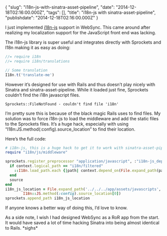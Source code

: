 {
    "slug": "i18n-js-with-sinatra-asset-pipeline",
    "date": "2014-12-18T02:16:00.000Z",
    "tags": [],
    "title": "i18n-js with sinatra-asset-pipeline",
    "publishdate": "2014-12-18T02:16:00.000Z"
}


I just implemented [i18n-js](https://github.com/fnando/i18n-js) support
in WebSync. This came around after realizing my localization support for
the JavaScript front end was lacking.[\
](https://github.com/fnando/i18n-js "i18n-js")

The i18n-js library is super useful and integrates directly with
Sprockets and I18n making it as easy as doing:

```javascript
//= require i18n
//= require i18n/translations

// Some translation
I18n.t('translate-me')
```

However it’s designed for use with Rails and thus doesn’t play nicely
with Sinatra and sinatra-asset-pipeline. While it loaded just fine,
Sprockets couldn’t find the i18n javascript files.

```
Sprockets::FileNotFound - couldn't find file 'i18n'
```

I’m pretty sure this is because of the black magic Rails uses to find
files. My solution was to force i18n-js to load the middleware and add
the static files to the Sprockets files. It’s a huge hack, especially
with using “I18n:JS.method(:config).source\_location” to find their
location.

Here’s the full code:

```ruby
# i18n-js, this is a huge hack to get it to work with sinatra-asset-pipeline
require "i18n/js/middleware"

sprockets.register_preprocessor "application/javascript", :"i18n-js_dependencies" do |context, source|
  if context.logical_path == "i18n/filtered"
    ::I18n.load_path.each {|path| context.depend_on(File.expand_path(path))}
  end
  source
end
i18n_js_location = File.expand_path('../../../app/assets/javascripts',
        I18n::JS.method(:config).source_location[0])
sprockets.append_path i18n_js_location
```

If anyone knows a better way of doing this, I’d love to know.

As a side note, I wish I had designed WebSync as a RoR app from the
start. It would have saved a lot of time hacking Sinatra into being
almost identical to Rails. \*sighs\*

